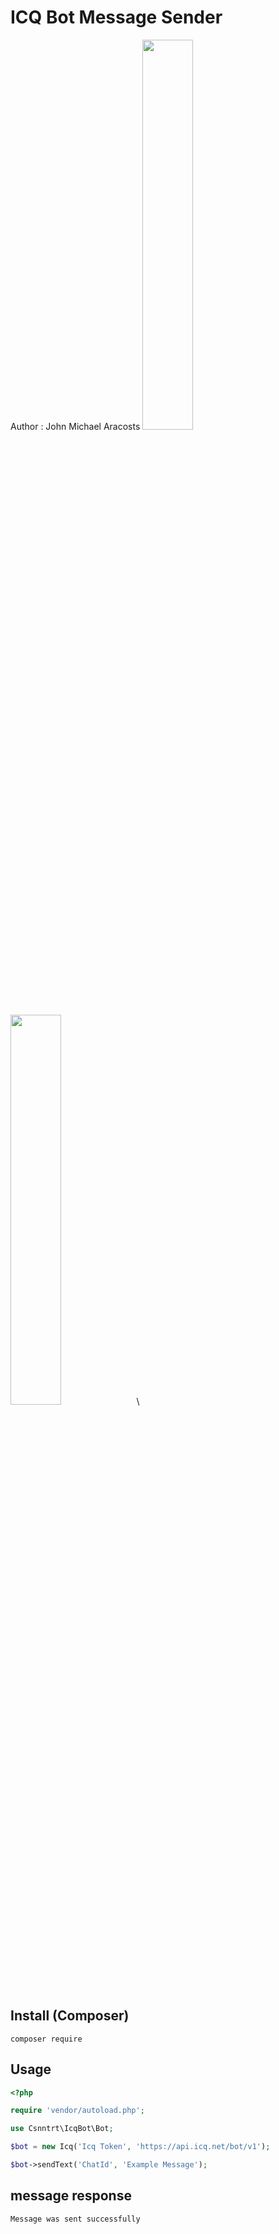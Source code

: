 # ICQ Bot Message Sender
Author : John Michael Aracosts
<img src="https://icq.com/botapi/res/logo_icq_new.png" width="40%"><img src="https://myteam.mail.ru/botapi/res/logo_myteam.png" width="40%">\

## Install (Composer)
```
composer require 
```
## Usage
```php
<?php

require 'vendor/autoload.php';

use Csnntrt\IcqBot\Bot;

$bot = new Icq('Icq Token', 'https://api.icq.net/bot/v1');

$bot->sendText('ChatId', 'Example Message');


```
## message response
```
Message was sent successfully
```